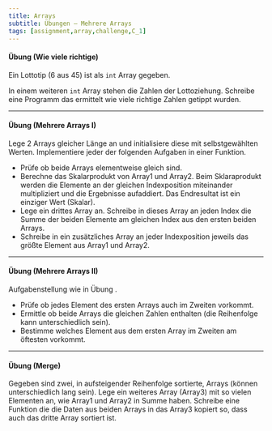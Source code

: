 ```yaml
---
title: Arrays
subtitle: Übungen – Mehrere Arrays
tags: [assignment,array,challenge,C_1]
---
```


#### Übung (Wie viele richtige)

Ein Lottotip (6 aus 45) ist als `int` Array gegeben.

In einem weiteren `int` Array stehen die Zahlen der Lottoziehung.
Schreibe eine Programm das ermittelt wie viele richtige Zahlen getippt wurden.



---

#### Übung (Mehrere Arrays I)

Lege 2 Arrays gleicher Länge an und initialisiere diese mit selbstgewählten Werten.
Implementiere jeder der folgenden Aufgaben in einer Funktion.

-  Prüfe ob beide Arrays elementweise gleich sind.
-  Berechne das Skalarprodukt von Array1 und Array2. Beim Sklaraprodukt werden die Elemente an der gleichen Indexposition miteinander multipliziert und die Ergebnisse aufaddiert. Das Endresultat ist ein einziger Wert (Skalar).
- Lege ein drittes Array an. Schreibe in dieses Array an jeden Index die Summe der beiden Elemente am gleichen Index aus den ersten beiden Arrays.
-  Schreibe in ein zusätzliches Array an jeder Indexposition jeweils das größte Element aus Array1 und Array2.



---
#### Übung (Mehrere Arrays II)

Aufgabenstellung wie in Übung .

- Prüfe ob jedes Element des ersten Arrays auch im Zweiten vorkommt.
- Ermittle ob beide Arrays die gleichen Zahlen enthalten (die Reihenfolge kann unterschiedlich sein).
-  Bestimme welches Element aus dem ersten Array im Zweiten am öftesten vorkommt.



---
#### Übung (Merge)

Gegeben sind zwei, in aufsteigender Reihenfolge sortierte, Arrays (können unterschiedlich lang sein). Lege ein weiteres Array (Array3) mit so vielen Elementen an, wie Array1 und Array2 in Summe haben. Schreibe eine Funktion die die Daten aus beiden Arrays in das Array3 kopiert so, dass auch das dritte Array sortiert ist.